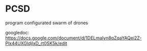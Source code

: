 # PCSD
program configurated swarm of drones

googledoc: https://docs.google.com/document/d/1DELmalyn8qZqaYAQei2Z-Plx44UXGldjIxD_rt0SK5k/edit

